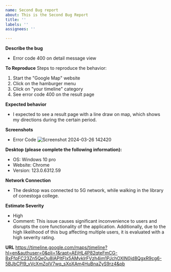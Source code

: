 ```yaml
---
name: Second Bug report
about: This is the Second Bug Report
title: ''
labels: ''
assignees: ''

---
```


**Describe the bug**
- Error code 400 on detail message view

**To Reproduce**
Steps to reproduce the behavior:
1. Start the "Google Map" website
2. Click on the hamburger menu
3. Click on "your timeline" category
4. See error code 400 on the result page

**Expected behavior**
- I expected to see a result page with a line draw on map, which shows my directions during the certain period.

**Screenshots**
- Error Code
![Screenshot 2024-03-26 142420](https://github.com/Hyung-seop1/Hyungseop-BugReports/assets/158518983/1ae52970-c1a2-4b92-b362-3a7218b64886)


**Desktop (please complete the following information):**
 - OS: Windows 10 pro
 - Website: Chrome
 - Version: 123.0.6312.59

**Network Connection**
- The desktop was connected to 5G network, while walking in the library of conestoga college.

**Estimate Severity**
- High
- Comment: This issue causes significant inconvenience to users and disrupts the core functionality of the application. Additionally, due to the high likelihood of this bug affecting multiple users, it is evaluated with a high severity rating.

**URL**
https://timeline.google.com/maps/timeline?hl=en&authuser=0&pli=1&rapt=AEjHL4P82qteFmCG-BxFfpFC23Zn5QeOu8IAPItFlx5AMvklrFVzh4im1PJchOXlN0jd8QgxR9cg6-5BJbCPl9_vVcXmZoIV7wq_sXoXAm4HuBnaZyS9rz4&pb
